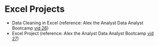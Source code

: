 # Excel Projects

* Data Cleaning in Excel (reference: Alex the Analyst Data Analyst Bootcamp [vid 26](https://youtu.be/_jmiEGZ6PIY?feature=shared))
* Excel Project (reference: Alex the Analyst Data Analyst Bootcamp [vid 27](https://youtu.be/opJgMj1IUrc?feature=shared))
